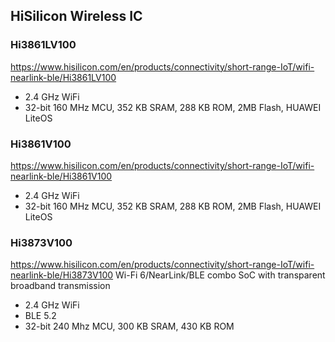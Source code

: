 HiSilicon Wireless IC
---------------------

### Hi3861LV100
https://www.hisilicon.com/en/products/connectivity/short-range-IoT/wifi-nearlink-ble/Hi3861LV100
- 2.4 GHz WiFi
- 32-bit 160 MHz MCU, 352 KB SRAM, 288 KB ROM, 2MB Flash, HUAWEI LiteOS

### Hi3861V100
https://www.hisilicon.com/en/products/connectivity/short-range-IoT/wifi-nearlink-ble/Hi3861V100
- 2.4 GHz WiFi
- 32-bit 160 MHz MCU, 352 KB SRAM, 288 KB ROM, 2MB Flash, HUAWEI LiteOS

### Hi3873V100
https://www.hisilicon.com/en/products/connectivity/short-range-IoT/wifi-nearlink-ble/Hi3873V100
Wi-Fi 6/NearLink/BLE combo SoC with transparent broadband transmission
- 2.4 GHz WiFi
- BLE 5.2
- 32-bit 240 Mhz MCU, 300 KB SRAM, 430 KB ROM
